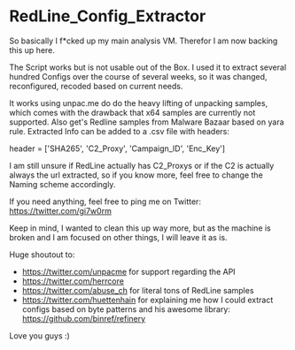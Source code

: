 # RedLine_Config_Extractor
So basically I f*cked up my main analysis VM. Therefor I am now backing this up here.

The Script works but is not usable out of the Box. I used it to extract several hundred Configs over the course of several weeks, so it was changed, reconfigured, recoded based on current needs. 

It works using unpac.me do do the heavy lifting of unpacking samples, which comes with the drawback that x64 samples are currently not supported.
Also get's Redline samples from Malware Bazaar based on yara rule. 
Extracted Info can be added to a .csv file with headers:

header = ['SHA265', 'C2_Proxy', 'Campaign_ID', 'Enc_Key']

I am still unsure if RedLine actually has C2_Proxys or if the C2 is actually always the url extracted, so if you know more, feel free to change the Naming scheme accordingly.

If you need anything, feel free to ping me on Twitter: https://twitter.com/gi7w0rm

Keep in mind, I wanted to clean this up way more, but as the machine is broken and I am focused on other things, I will leave it as is.

Huge shoutout to:
- https://twitter.com/unpacme for support regarding the API
- https://twitter.com/herrcore
- https://twitter.com/abuse_ch for literal tons of RedLine samples
- https://twitter.com/huettenhain for explaining me how I could extract configs based on byte patterns and his awesome library: https://github.com/binref/refinery

Love you guys :) 


